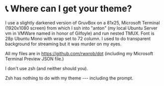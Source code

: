 # 📞 Where can I get your theme?

I use a slightly darkened version of GruvBox on a 81x25, Microsoft Terminal (1920x1080 screen) from which I ssh into "anton" (my local Ubuntu Server vm in VMWare named in honor of Gilfoyle) and run nested TMUX. Font is 28p Ubuntu Mono with wrap set to 72 column. I used to do transparent background for streaming but it was murder on my eyes.

All my files are in https://github.com/rwxrob/dot (including my Microsoft Terminal Preview JSON file.)

I don't use zsh (and neither should you).

Zsh has nothing to do with my theme --- including the prompt.

